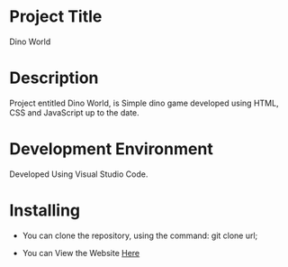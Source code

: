 # Project Title
 Dino World

# Description
 Project entitled Dino World, is Simple dino game developed using  HTML, CSS and JavaScript up to the date.

 # Development Environment
 Developed Using Visual Studio Code.

 # Installing
 * You can clone the repository, using the command: git clone url;
 
 * You can View the Website [Here](https://master--clinquant-donut-eedc49.netlify.app/)

